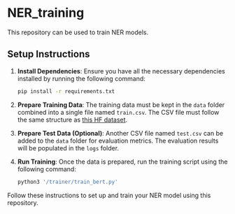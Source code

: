 # NER_training

This repository can be used to train NER models.

## Setup Instructions

1. **Install Dependencies**:
   Ensure you have all the necessary dependencies installed by running the following command:
   ```bash
   pip install -r requirements.txt
   ```

2. **Prepare Training Data**:
   The training data must be kept in the `data` folder combined into a single file named `train.csv`. The CSV file must follow the same structure as [this HF dataset](https://huggingface.co/datasets/ksgr5566/ner).

3. **Prepare Test Data (Optional)**:
   Another CSV file named `test.csv` can be added to the `data` folder for evaluation metrics. The evaluation results will be populated in the `logs` folder.

4. **Run Training**:
   Once the data is prepared, run the training script using the following command:
   ```bash
   python3 '/trainer/train_bert.py'
   ```

Follow these instructions to set up and train your NER model using this repository.
